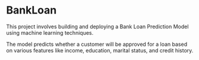 # BankLoan
This project involves building and deploying a Bank Loan Prediction Model using machine learning techniques.

The model predicts whether a customer will be approved for a loan based on various features like income, education, marital status, and credit history.

